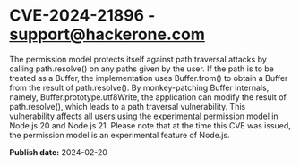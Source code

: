 # CVE-2024-21896 - support@hackerone.com

The permission model protects itself against path traversal attacks by calling path.resolve() on any paths given by the user. If the path is to be treated as a Buffer, the implementation uses Buffer.from() to obtain a Buffer from the result of path.resolve(). By monkey-patching Buffer internals, namely, Buffer.prototype.utf8Write, the application can modify the result of path.resolve(), which leads to a path traversal vulnerability.
This vulnerability affects all users using the experimental permission model in Node.js 20 and Node.js 21.
Please note that at the time this CVE was issued, the permission model is an experimental feature of Node.js.

**Publish date:** 2024-02-20

